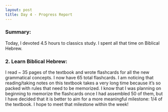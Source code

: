 ```yaml
---
layout: post
title: Day 4 - Progress Report
---
```


### Summary: 
Today, I devoted 4.5 hours to classics study. I spent all that time on Biblical Hebrew. 

### 2. Learn Biblical Hebrew:
I read ~ 35 pages of the textbook and wrote flashcards for all the new grammatical concepts. I now have 65 total flashcards. I am noticing that reading/taking notes on this textbook takes a very long time because it’s so packed with rules that need to be memorized. I know that I was planning on beginning to memorize the flashcards once I had assembled 50 of them, but I have decided that it is better to aim for a more meaningful milestone: 1/4 of the textbook. I hope to meet that milestone within the week!
